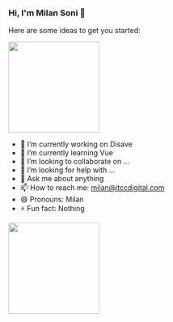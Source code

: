 ### Hi, I'm Milan Soni 👋

Here are some ideas to get you started:

<img align="center" height="180em" src="https://github-readme-stats.vercel.app/api?username=milanitcc&show_icons=true&hide_border=true&&count_private=true&include_all_commits=true&theme=radical" />

- 🔭 I’m currently working on Disave
- 🌱 I’m currently learning Vue
- 👯 I’m looking to collaborate on ...
- 🤔 I’m looking for help with ...
- 💬 Ask me about anything
- 📫 How to reach me: milan@itccdigital.com
- 😄 Pronouns: Milan
- ⚡ Fun fact: Nothing

<img align="center" height="180em" src="https://github-readme-stats.vercel.app/api/top-langs/?username=milanitcc&layout=compact&theme=dark&show_icons=true" />
